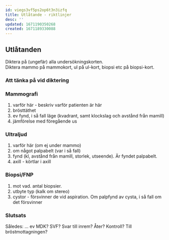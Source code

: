 ```yaml
---
id: viegs3vf5ps2op6t3n3izfq
title: Utlåtande - riktlinjer
desc: ''
updated: 1671190350268
created: 1671189330088
---
```


## Utlåtanden

Diktera på (ungefär) alla undersökningskorten.  
Diktera mammo på mammokort, ul på ul-kort, biopsi etc på biopsi-kort.

### Att tänka på vid diktering

### Mammografi

1. varför här - beskriv varför patienten är här
1. brösttäthet
1. ev fynd, i så fall läge (kvadrant, samt klockslag och avstånd från mamill)
1. jämförelse med föregående us

### Ultraljud

1. varför här (om ej under mammo)
1. om något palpabelt (var i så fall)
1. fynd (kl, avstånd från mamill, storlek, utseende). Är fyndet palpabelt.
1. axill - körtlar i axill

### Biopsi/FNP

1. mot vad. antal biopsier.
1. utbyte typ (kalk om stereo)
1. cystor - försvinner de vid aspiration. Om palpfynd av cysta, i så fall om det försvinner


### Slutsats

Således: ...
ev MDK? SVF? Svar till inrem? Åter? Kontroll? Till bröstmottagningen?


